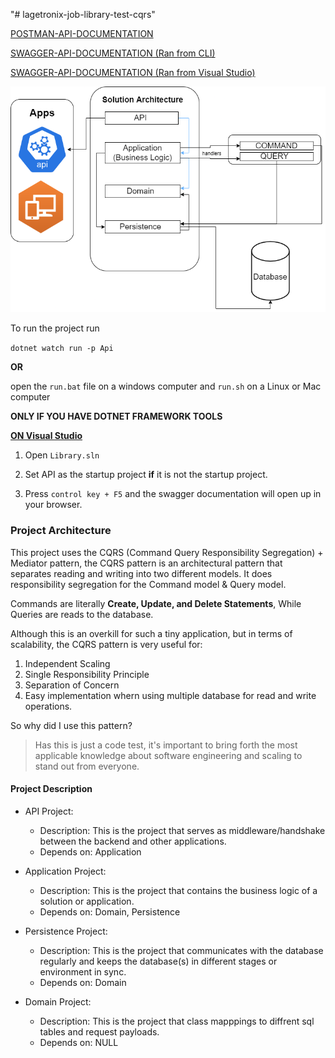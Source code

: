 "# lagetronix-job-library-test-cqrs" 

[POSTMAN-API-DOCUMENTATION](https://go.postman.co/workspace/Test~d967463c-4afb-4d85-9113-b973b3b83fa1/api/4eb1e8de-70e1-4f78-83dc-dc85627f9341)



[SWAGGER-API-DOCUMENTATION (Ran from CLI)](https://localhost:5001/swagger)


[SWAGGER-API-DOCUMENTATION (Ran from Visual Studio)](https://localhost:44367/swagger)


![project architecture](lagetronix-job-library-test-cqrs.drawio.png)

To run the project run 

`dotnet watch run -p Api`

**OR**

open the `run.bat` file on a windows computer and `run.sh` on a Linux or Mac computer

**ONLY IF YOU HAVE DOTNET FRAMEWORK TOOLS**


<u>**ON Visual Studio**</u>

1. Open `Library.sln` 

2. Set API as the startup project **if** it is not the startup project.

3. Press `control key + F5` and the swagger documentation will open up in your browser.

### Project Architecture

This project uses the CQRS (Command Query Responsibility Segregation) + Mediator pattern, the CQRS pattern is an architectural pattern that separates reading and writing into two different models. It does responsibility segregation for the Command model & Query model.

Commands are literally **Create, Update, and Delete Statements**, While Queries are reads to the database.


Although this is an overkill for such a tiny application, but in terms of scalability, the CQRS pattern is very useful for:

1. Independent Scaling
2. Single Responsibility Principle
3. Separation of Concern
4. Easy implementation whern using multiple database for read and write operations.

So why did I use this pattern?

> Has this is just a code test, it's important to bring forth the most applicable knowledge about software engineering and scaling to stand out from everyone.

#### Project Description

* API Project:
    - Description: This is the project that serves as middleware/handshake between the backend and other applications.
    - Depends on: Application

* Application Project:
    - Description: This is the project that contains the business logic of a solution or application.
    - Depends on: Domain, Persistence

* Persistence Project:
    - Description: This is the project that communicates with the database regularly and keeps the database(s) in different stages or environment in sync.
    - Depends on: Domain

* Domain Project:
    - Description: This is the project that class mapppings to diffrent sql tables and request payloads.
    - Depends on: NULL